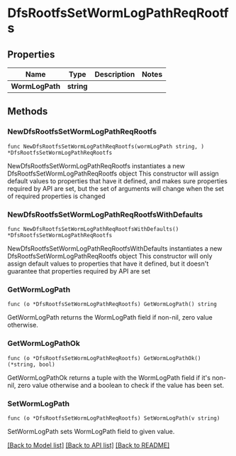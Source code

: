 # DfsRootfsSetWormLogPathReqRootfs

## Properties

Name | Type | Description | Notes
------------ | ------------- | ------------- | -------------
**WormLogPath** | **string** |  | 

## Methods

### NewDfsRootfsSetWormLogPathReqRootfs

`func NewDfsRootfsSetWormLogPathReqRootfs(wormLogPath string, ) *DfsRootfsSetWormLogPathReqRootfs`

NewDfsRootfsSetWormLogPathReqRootfs instantiates a new DfsRootfsSetWormLogPathReqRootfs object
This constructor will assign default values to properties that have it defined,
and makes sure properties required by API are set, but the set of arguments
will change when the set of required properties is changed

### NewDfsRootfsSetWormLogPathReqRootfsWithDefaults

`func NewDfsRootfsSetWormLogPathReqRootfsWithDefaults() *DfsRootfsSetWormLogPathReqRootfs`

NewDfsRootfsSetWormLogPathReqRootfsWithDefaults instantiates a new DfsRootfsSetWormLogPathReqRootfs object
This constructor will only assign default values to properties that have it defined,
but it doesn't guarantee that properties required by API are set

### GetWormLogPath

`func (o *DfsRootfsSetWormLogPathReqRootfs) GetWormLogPath() string`

GetWormLogPath returns the WormLogPath field if non-nil, zero value otherwise.

### GetWormLogPathOk

`func (o *DfsRootfsSetWormLogPathReqRootfs) GetWormLogPathOk() (*string, bool)`

GetWormLogPathOk returns a tuple with the WormLogPath field if it's non-nil, zero value otherwise
and a boolean to check if the value has been set.

### SetWormLogPath

`func (o *DfsRootfsSetWormLogPathReqRootfs) SetWormLogPath(v string)`

SetWormLogPath sets WormLogPath field to given value.



[[Back to Model list]](../README.md#documentation-for-models) [[Back to API list]](../README.md#documentation-for-api-endpoints) [[Back to README]](../README.md)


